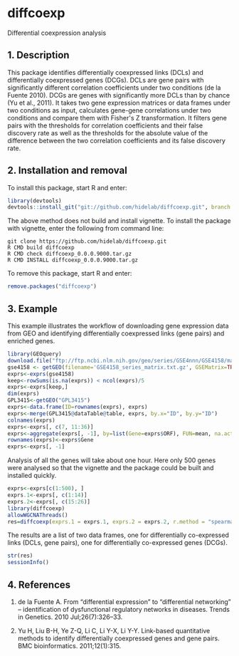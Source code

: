 diffcoexp
=========
Differential coexpression analysis

## 1. Description

This package identifies differentially coexpressed links (DCLs) and differentially coexpressed genes (DCGs). DCLs are gene pairs with significantly different correlation coefficients under two conditions (de la Fuente 2010). DCGs are genes with significantly more DCLs than by chance (Yu et al., 2011). It takes two gene expression matrices or data frames under two conditions as input, calculates gene-gene correlations under two conditions and compare them with Fisher's Z transformation. It filters gene pairs with the thresholds for correlation coefficients and their false discovery rate as well as the thresholds for the absolute value of the difference between the two correlation coefficients and its false discovery rate.

## 2. Installation and removal

To install this package, start R and enter:
```R
library(devtools)
devtools::install_git("git://github.com/hidelab/diffcoexp.git", branch = "master")
```
The above method does not build and install vignette. To install the package with vignette, enter the following from command line:
```
git clone https://github.com/hidelab/diffcoexp.git
R CMD build diffcoexp
R CMD check diffcoexp_0.0.0.9000.tar.gz
R CMD INSTALL diffcoexp_0.0.0.9000.tar.gz
```
To remove this package, start R and enter:
```R
remove.packages("diffcoexp")
```
## 3. Example

This example illustrates the workflow of downloading gene expression data from GEO and identifying differentially coexpressed links (gene pairs) and enriched genes. 

```R
library(GEOquery)
download.file("ftp://ftp.ncbi.nlm.nih.gov/geo/series/GSE4nnn/GSE4158/matrix/GSE4158_series_matrix.txt.gz", "GSE4158_series_matrix.txt.gz")
gse4158 <- getGEO(filename='GSE4158_series_matrix.txt.gz', GSEMatrix=TRUE)
exprs<-exprs(gse4158)
keep<-rowSums(is.na(exprs)) < ncol(exprs)/5
exprs<-exprs[keep,]
dim(exprs)
GPL3415<-getGEO("GPL3415")
exprs<-data.frame(ID=rownames(exprs), exprs)
exprs<-merge(GPL3415@dataTable@table, exprs, by.x="ID", by.y="ID")
colnames(exprs)
exprs<-exprs[, c(7, 11:36)]
exprs<-aggregate(exprs[, -1], by=list(Gene=exprs$ORF), FUN=mean, na.action = na.omit)
rownames(exprs)<-exprs$Gene
exprs<-exprs[, -1]
```
Analysis of all the genes will take about one hour. Here only 500 genes were analysed so that the vignette and the package could be built and installed quickly.
```R
exprs<-exprs[c(1:500), ]
exprs.1<-exprs[, c(1:14)]
exprs.2<-exprs[, c(15:26)]
library(diffcoexp)
allowWGCNAThreads()
res=diffcoexp(exprs.1 = exprs.1, exprs.2 = exprs.2, r.method = "spearman" )
```
The results are a list of two data frames, one for differentially co-expressed links (DCLs, gene pairs), one for differentially co-expressed genes (DCGs).
```R
str(res)
sessionInfo()
```
## 4. References
1. de la Fuente A. From “differential expression” to “differential networking” – identification of dysfunctional regulatory networks in diseases. Trends in Genetics. 2010 Jul;26(7):326–33. 

2. Yu H, Liu B-H, Ye Z-Q, Li C, Li Y-X, Li Y-Y. Link-based quantitative methods to identify differentially coexpressed genes and gene pairs. BMC bioinformatics. 2011;12(1):315. 
